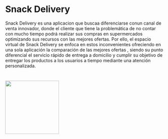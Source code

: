 # Snack Delivery

Snack Delivery es una aplicacion que buscaa diferenciarse conun canal de venta innovador, donde el cliente que tiene la problemática de no contar con mucho tiempo podrá realizar sus compras en supermercados optimizando sus recursos con las mejores ofertas. Por ello, el espacio virtual de Snack Delivery se enfoca en estos inconvenientes ofreciendo en una sola aplicación la comparación de las mejores ofertas , siendo su punto diferencial el servicio rápido de entrega a domicilio y cumplir su objetivo de entregar los productos a los usuarios a tiempo mediante una atención personalizada.

# <img src="https://raw.githubusercontent.com/Charles-Wang-uni/UMTG/master/Print/MenuInicio.png" width="170">
